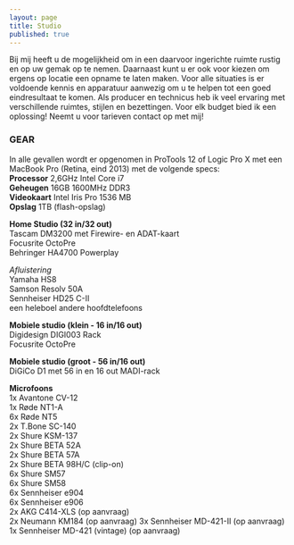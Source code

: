 ```yaml
---
layout: page
title: Studio
published: true
---
```






Bij mij heeft u de mogelijkheid om in een daarvoor ingerichte ruimte rustig en op uw gemak op te nemen. Daarnaast kunt u er ook voor kiezen om ergens op locatie een opname te laten maken. Voor alle situaties is er voldoende kennis en apparatuur aanwezig om u te helpen tot een goed eindresultaat te komen. 
Als producer en technicus heb ik veel ervaring met verschillende ruimtes, stijlen en bezettingen. Voor elk budget bied ik een oplossing! Neemt u voor tarieven contact op met mij! 

### GEAR
In alle gevallen wordt er opgenomen in ProTools 12 of Logic Pro X met een MacBook Pro (Retina, eind 2013) met de volgende specs:  
**Processor** 	2,6GHz Intel Core i7  
**Geheugen**	16GB 1600MHz DDR3  
**Videokaart** 	Intel Iris Pro 1536 MB  
**Opslag**		1TB (flash-opslag)  


**Home Studio (32 in/32 out)**  
Tascam DM3200 met Firewire- en ADAT-kaart    
Focusrite OctoPre  
Behringer HA4700 Powerplay  

_Afluistering_  
Yamaha HS8  
Samson Resolv 50A  
Sennheiser HD25 C-II  
een heleboel andere hoofdtelefoons  


**Mobiele studio (klein - 16 in/16 out)**  
Digidesign DIGI003 Rack  
Focusrite OctoPre  


**Mobiele studio (groot - 56 in/16 out)**  
DiGiCo D1 met 56 in en 16 out MADI-rack  


**Microfoons**  
1x	Avantone CV-12  
1x 	Røde NT1-A  
6x	Røde NT5  
2x 	T.Bone SC-140  
2x 	Shure KSM-137  
2x	Shure BETA 52A  
2x	Shure BETA 57A  
2x	Shure BETA 98H/C (clip-on)  
6x	Shure SM57  
6x	Shure SM58  
6x 	Sennheiser e904  
6x 	Sennheiser e906  
2x 	AKG C414-XLS (op aanvraag)  
2x 	Neumann KM184 (op aanvraag) 
3x 	Sennheiser MD-421-II (op aanvraag)  
1x 	Sennheiser MD-421 (vintage) (op aanvraag)
